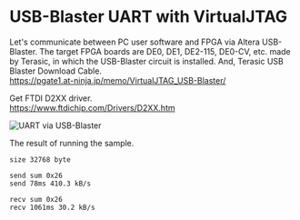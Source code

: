 # USB-Blaster UART with VirtualJTAG

Let's communicate between PC user software and FPGA via Altera USB-Blaster.
The target FPGA boards are DE0, DE1, DE2-115, DE0-CV, etc. made by Terasic, in which the USB-Blaster circuit is installed. And, Terasic USB Blaster Download Cable.  
https://pgate1.at-ninja.jp/memo/VirtualJTAG_USB-Blaster/

Get FTDI D2XX driver.  
https://www.ftdichip.com/Drivers/D2XX.htm

![UART via USB-Blaster](https://pgate1.at-ninja.jp/memo/VirtualJTAG_USB-Blaster/usbjtag_e.png)

The result of running the sample.  
```
size 32768 byte

send sum 0x26
send 78ms 410.3 kB/s

recv sum 0x26
recv 1061ms 30.2 kB/s
```
